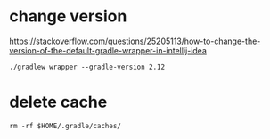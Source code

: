 # change version
https://stackoverflow.com/questions/25205113/how-to-change-the-version-of-the-default-gradle-wrapper-in-intellij-idea

```Shell
./gradlew wrapper --gradle-version 2.12
```

# delete cache
```
rm -rf $HOME/.gradle/caches/
```